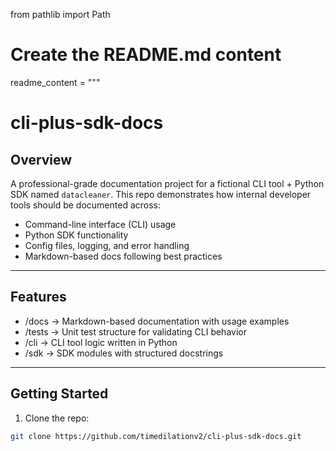 from pathlib import Path

# Create the README.md content
readme_content = """
# cli-plus-sdk-docs

## Overview

A professional-grade documentation project for a fictional CLI tool + Python SDK named `datacleaner`. This repo demonstrates how internal developer tools should be documented across:

- Command-line interface (CLI) usage  
- Python SDK functionality  
- Config files, logging, and error handling  
- Markdown-based docs following best practices

---

## Features

- /docs → Markdown-based documentation with usage examples  
- /tests → Unit test structure for validating CLI behavior  
- /cli → CLI tool logic written in Python  
- /sdk → SDK modules with structured docstrings

---

## Getting Started

1. Clone the repo:
```bash
git clone https://github.com/timedilationv2/cli-plus-sdk-docs.git
